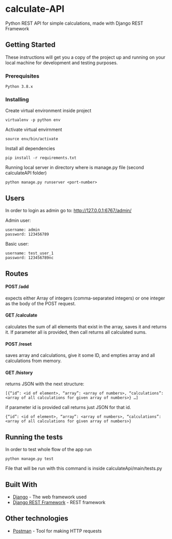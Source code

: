 # calculate-API

Python REST API for simple calculations, made with Django REST Framework

## Getting Started

These instructions will get you a copy of the project up and running on your local machine for development and testing purposes.

### Prerequisites

```
Python 3.8.x
```

### Installing

Create virtual environment inside project

```
virtualenv -p python env
```

Activate virtual envirnment

```
source env/bin/activate
```

Install all dependencies 

```
pip install -r requirements.txt
```

Running local server in directory where is manage.py file (second calculateAPI folder)

```
python manage.py runserver <port-number>
```

## Users
In order to login as admin go to: http://127.0.0.1:6767/admin/

Admin user:

```
username: admin
password: 123456789
```

Basic user:

```
username: test_user_1
password: 123456789nc
```

## Routes


#### POST /add 

expects either Array of integers (comma-separated integers) or one integer as the body of the POST request.


#### GET /calculate

calculates the sum of all elements that exist in the array, saves it and returns it. If parameter all is provided, then call returns all calculated sums.


#### POST /reset

saves array and calculations, give it some ID, and empties array and all calculations from memory. 

#### GET /history

returns JSON with the next structure: 

```
[{“id”: <id of element>, “array”: <array of numbers>, “calculations”: <array of all calculations for given array of numbers>} …]
```

if parameter id is provided call returns just JSON for that id.

```
{“id”: <id of element>, “array”: <array of numbers>, “calculations”: <array of all calculations for given array of numbers>}
```

## Running the tests

In order to test whole flow of the app run

```
python manage.py test
```

File that will be run with this command is inside calculateApi/main/tests.py

## Built With

* [Django](https://www.djangoproject.com/) - The web framework used
* [Django REST Framework](https://www.django-rest-framework.org/) - REST framework

## Other technologies

* [Postman](https://www.postman.com/) - Tool for making HTTP requests
